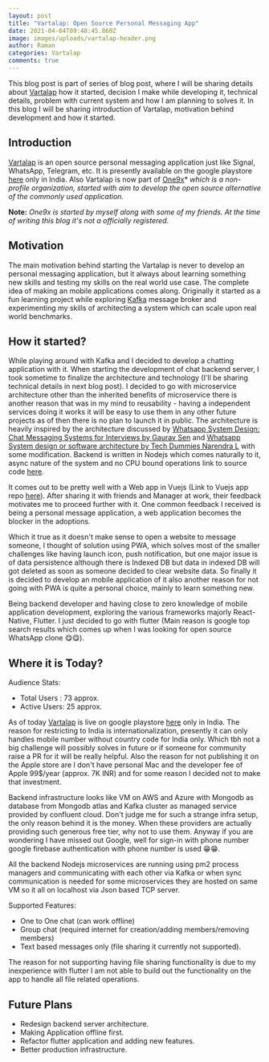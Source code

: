 ```yaml
---
layout: post
title: "Vartalap: Open Source Personal Messaging App"
date: 2021-04-04T09:48:45.860Z
image: images/uploads/vartalap-header.png
author: Raman
categories: Vartalap
comments: true
---
```

This blog post is part of series of blog post, where I will be sharing details about [Vartalap](https://vartalap.one9x.org) how it started, decision I make while developing it, technical details, problem with current system and how I am planning to solves it. In this blog I will be sharing introduction of Vartalap, motivation behind development and how it started.

## Introduction

[Vartalap](https://vartalap.one9x.org) is an open source personal messaging application just like Signal, WhatsApp, Telegram, etc. It is presently available on the google playstore [here](https://play.google.com/store/apps/details?id=com.one9x.vartalap) only in India. Also Vartalap is now part of [One9x](https://one9x.org)* *which is a non-profile organization, started with aim to develop the open source alternative of the commonly used application.*

**Note:** *One9x is started by myself along with some of my friends. At the time of writing this blog it's not a officially registered.*

## Motivation

The main motivation behind starting the Vartalap is never to develop an personal messaging application, but it always about learning something new skills and testing my skills on the real world use case. The complete idea of making an mobile applications comes along. Originally it started as a fun learning project while exploring [Kafka](https://kafka.apache.org) message broker and experimenting my skills of architecting a system which can scale upon real world benchmarks.

## How it started?

While playing around with Kafka and I decided to develop a chatting application with it. When starting the development of chat backend server, I took sometime to finalize the architecture and technology (I'll be sharing technical details in next blog post). I decided to go with microservice architecture other than the inherited benefits  of microservice there is another reason that was in my mind to reusability - having a independent services doing it works it will be easy to use them in any other future projects as of then there is no plan to launch it in public. The architecture is heavily inspired by the architecture discussed by [Whatsapp System Design: Chat Messaging Systems for Interviews by Gaurav Sen](https://www.youtube.com/watch?v=vvhC64hQZMk) and [Whatsapp System design or software architecture by Tech Dummies Narendra L](https://www.youtube.com/watch?v=L7LtmfFYjc4) with some modification. Backend is written in Nodejs which comes naturally to it, async nature of the system and no CPU bound operations link to source code [here](https://github.com/ramank775/chat-server).

It comes out to be pretty well with a Web app in Vuejs (Link to Vuejs app repo [here](https://github.com/ramank775/chat-ui)). After sharing it with friends and Manager at work, their feedback motivates me to proceed further with it. One common feedback I received is being a personal message application, a web application becomes the blocker in the adoptions. 

Which it true as it doesn't make sense to open a website to message someone, I thought of solution using PWA, which solves most of the smaller challenges like having launch icon, push notification, but one major issue is of data persistence although there is Indexed DB but data in indexed DB will got deleted as soon as someone decided to clear website data. So finally it is decided to develop an mobile application of it also another reason for not going with PWA is quite a personal choice, mainly to learn something new. 

Being backend developer and having close to zero knowledge of mobile application development, exploring the various frameworks majorly React-Native, Flutter. I just decided to go with flutter (Main reason is google top search results which comes up when I was looking for open source WhatsApp clone 😋😋).

## Where it is Today?

Audience Stats:
- Total Users : 73 approx.
- Active Users: 25 approx.

As of today [Vartalap](https://vartalap.one9x.org) is live on google playstore [here](https://play.google.com/store/apps/details?id=com.one9x.vartalap) only in India. The reason for restricting to India is internationalization, presently it can only handles mobile number without country code for India only. Which tbh not a big challenge will possibly solves in future or if someone for community raise a PR for it will be really helpful. Also the reason for not publishing it on the Apple store are I don't have personal Mac and the developer fee of Apple 99$/year (approx. 7K INR) and for some reason I decided not to make that investment.

Backend infrastructure looks like VM on AWS and Azure with Mongodb as database from Mongodb atlas and Kafka cluster as managed service provided by confluent cloud. Don't judge me for such a strange infra setup, the only reason behind it is the money. When these providers are actually providing such generous free tier, why not to use them. Anyway if you are wondering I have missed out Google, well for sign-in with phone number google firebase authentication with phone number is used 😁😁.

All the backend Nodejs microservices are running using pm2 process managers and communicating with each other via Kafka or when sync communication is needed for some microservices they are hosted on same VM so it all on localhost via Json based TCP server.

Supported Features:

* One to One chat (can work offline)
* Group chat (required internet for creation/adding members/removing members)
* Text based messages only (file sharing it currently not supported).

The reason for not supporting having file sharing functionality is due to my inexperience with flutter I am not able to build out the functionality on the  app to handle all file related operations.

## Future Plans

* Redesign backend server architecture.
* Making Application offline first.
* Refactor flutter application and adding new features.
* Better production infrastructure.
